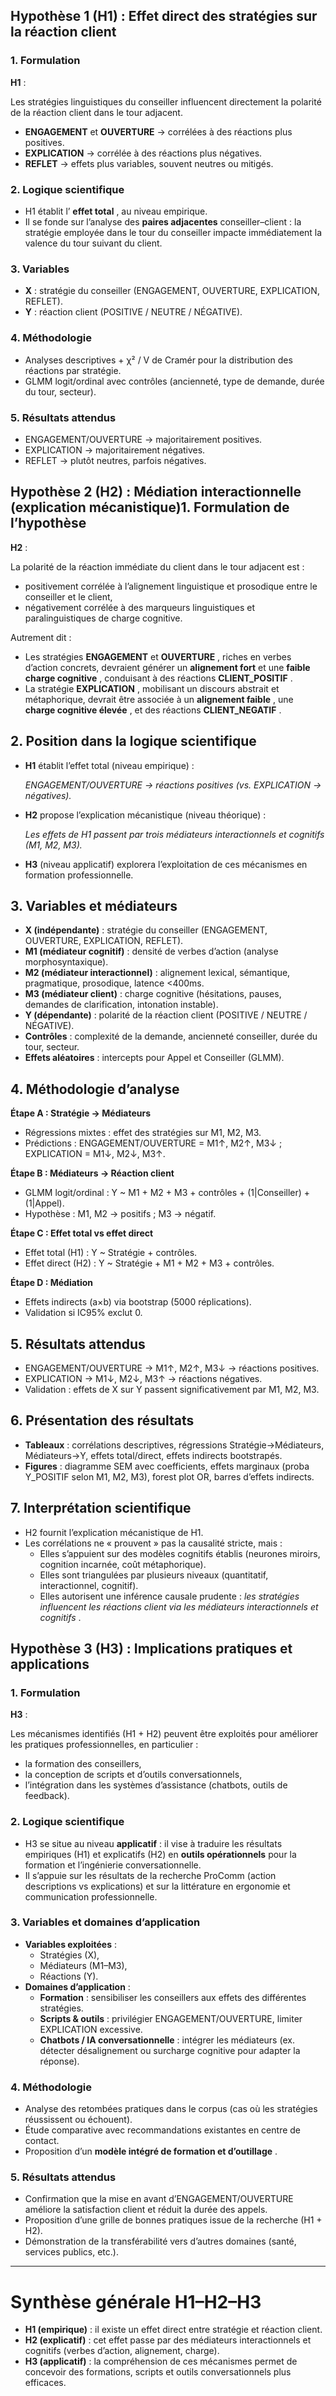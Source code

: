 ## Hypothèse 1 (H1) : Effet direct des stratégies sur la réaction client

### 1. Formulation

**H1** :

Les stratégies linguistiques du conseiller influencent directement la polarité de la réaction client dans le tour adjacent.

- **ENGAGEMENT** et **OUVERTURE** → corrélées à des réactions plus positives.
- **EXPLICATION** → corrélée à des réactions plus négatives.
- **REFLET** → effets plus variables, souvent neutres ou mitigés.

### 2. Logique scientifique

- H1 établit l’ **effet total** , au niveau empirique.
- Il se fonde sur l’analyse des **paires adjacentes** conseiller–client : la stratégie employée dans le tour du conseiller impacte immédiatement la valence du tour suivant du client.

### 3. Variables

- **X** : stratégie du conseiller (ENGAGEMENT, OUVERTURE, EXPLICATION, REFLET).
- **Y** : réaction client (POSITIVE / NEUTRE / NÉGATIVE).

### 4. Méthodologie

- Analyses descriptives + χ² / V de Cramér pour la distribution des réactions par stratégie.
- GLMM logit/ordinal avec contrôles (ancienneté, type de demande, durée du tour, secteur).

### 5. Résultats attendus

- ENGAGEMENT/OUVERTURE → majoritairement positives.
- EXPLICATION → majoritairement négatives.
- REFLET → plutôt neutres, parfois négatives.

## Hypothèse 2 (H2) : Médiation interactionnelle (explication mécanistique)1. Formulation de l’hypothèse

**H2** :

La polarité de la réaction immédiate du client dans le tour adjacent est :

- positivement corrélée à l’alignement linguistique et prosodique entre le conseiller et le client,
- négativement corrélée à des marqueurs linguistiques et paralinguistiques de charge cognitive.

Autrement dit :

- Les stratégies **ENGAGEMENT** et **OUVERTURE** , riches en verbes d’action concrets, devraient générer un **alignement fort** et une **faible charge cognitive** , conduisant à des réactions **CLIENT_POSITIF** .
- La stratégie **EXPLICATION** , mobilisant un discours abstrait et métaphorique, devrait être associée à un **alignement faible** , une **charge cognitive élevée** , et des réactions **CLIENT_NEGATIF** .

## 2. Position dans la logique scientifique

- **H1** établit l’effet total (niveau empirique) :

  _ENGAGEMENT/OUVERTURE → réactions positives (vs. EXPLICATION → négatives)._

- **H2** propose l’explication mécanistique (niveau théorique) :

  _Les effets de H1 passent par trois médiateurs interactionnels et cognitifs (M1, M2, M3)._

- **H3** (niveau applicatif) explorera l’exploitation de ces mécanismes en formation professionnelle.

## 3. Variables et médiateurs

- **X (indépendante)** : stratégie du conseiller (ENGAGEMENT, OUVERTURE, EXPLICATION, REFLET).
- **M1 (médiateur cognitif)** : densité de verbes d’action (analyse morphosyntaxique).
- **M2 (médiateur interactionnel)** : alignement lexical, sémantique, pragmatique, prosodique, latence <400ms.
- **M3 (médiateur client)** : charge cognitive (hésitations, pauses, demandes de clarification, intonation instable).
- **Y (dépendante)** : polarité de la réaction client (POSITIVE / NEUTRE / NÉGATIVE).
- **Contrôles** : complexité de la demande, ancienneté conseiller, durée du tour, secteur.
- **Effets aléatoires** : intercepts pour Appel et Conseiller (GLMM).

## 4. Méthodologie d’analyse

**Étape A : Stratégie → Médiateurs**

- Régressions mixtes : effet des stratégies sur M1, M2, M3.
- Prédictions : ENGAGEMENT/OUVERTURE = M1↑, M2↑, M3↓ ; EXPLICATION = M1↓, M2↓, M3↑.

**Étape B : Médiateurs → Réaction client**

- GLMM logit/ordinal : Y ~ M1 + M2 + M3 + contrôles + (1|Conseiller) + (1|Appel).
- Hypothèse : M1, M2 → positifs ; M3 → négatif.

**Étape C : Effet total vs effet direct**

- Effet total (H1) : Y ~ Stratégie + contrôles.
- Effet direct (H2) : Y ~ Stratégie + M1 + M2 + M3 + contrôles.

**Étape D : Médiation**

- Effets indirects (a×b) via bootstrap (5000 réplications).
- Validation si IC95% exclut 0.

## 5. Résultats attendus

- ENGAGEMENT/OUVERTURE → M1↑, M2↑, M3↓ → réactions positives.
- EXPLICATION → M1↓, M2↓, M3↑ → réactions négatives.
- Validation : effets de X sur Y passent significativement par M1, M2, M3.

## 6. Présentation des résultats

- **Tableaux** : corrélations descriptives, régressions Stratégie→Médiateurs, Médiateurs→Y, effets total/direct, effets indirects bootstrapés.
- **Figures** : diagramme SEM avec coefficients, effets marginaux (proba Y_POSITIF selon M1, M2, M3), forest plot OR, barres d’effets indirects.

## 7. Interprétation scientifique

- H2 fournit l’explication mécanistique de H1.
- Les corrélations ne « prouvent » pas la causalité stricte, mais :
  - Elles s’appuient sur des modèles cognitifs établis (neurones miroirs, cognition incarnée, coût métaphorique).
  - Elles sont triangulées par plusieurs niveaux (quantitatif, interactionnel, cognitif).
  - Elles autorisent une inférence causale prudente : _les stratégies influencent les réactions client via les médiateurs interactionnels et cognitifs_ .

## Hypothèse 3 (H3) : Implications pratiques et applications

### 1. Formulation

**H3** :

Les mécanismes identifiés (H1 + H2) peuvent être exploités pour améliorer les pratiques professionnelles, en particulier :

- la formation des conseillers,
- la conception de scripts et d’outils conversationnels,
- l’intégration dans les systèmes d’assistance (chatbots, outils de feedback).

### 2. Logique scientifique

- H3 se situe au niveau **applicatif** : il vise à traduire les résultats empiriques (H1) et explicatifs (H2) en **outils opérationnels** pour la formation et l’ingénierie conversationnelle.
- Il s’appuie sur les résultats de la recherche ProComm (action descriptions vs explications) et sur la littérature en ergonomie et communication professionnelle.

### 3. Variables et domaines d’application

- **Variables exploitées** :
  - Stratégies (X),
  - Médiateurs (M1–M3),
  - Réactions (Y).
- **Domaines d’application** :
  - **Formation** : sensibiliser les conseillers aux effets des différentes stratégies.
  - **Scripts & outils** : privilégier ENGAGEMENT/OUVERTURE, limiter EXPLICATION excessive.
  - **Chatbots / IA conversationnelle** : intégrer les médiateurs (ex. détecter désalignement ou surcharge cognitive pour adapter la réponse).

### 4. Méthodologie

- Analyse des retombées pratiques dans le corpus (cas où les stratégies réussissent ou échouent).
- Étude comparative avec recommandations existantes en centre de contact.
- Proposition d’un **modèle intégré de formation et d’outillage** .

### 5. Résultats attendus

- Confirmation que la mise en avant d’ENGAGEMENT/OUVERTURE améliore la satisfaction client et réduit la durée des appels.
- Proposition d’une grille de bonnes pratiques issue de la recherche (H1 + H2).
- Démonstration de la transférabilité vers d’autres domaines (santé, services publics, etc.).

---

# Synthèse générale H1–H2–H3

- **H1 (empirique)** : il existe un effet direct entre stratégie et réaction client.
- **H2 (explicatif)** : cet effet passe par des médiateurs interactionnels et cognitifs (verbes d’action, alignement, charge).
- **H3 (applicatif)** : la compréhension de ces mécanismes permet de concevoir des formations, scripts et outils conversationnels plus efficaces.
